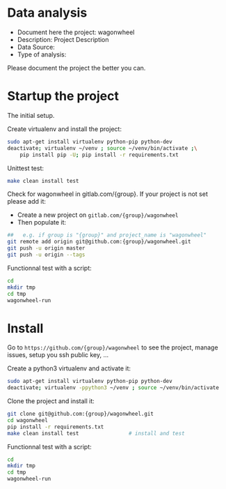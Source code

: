 # Data analysis
- Document here the project: wagonwheel
- Description: Project Description
- Data Source:
- Type of analysis:

Please document the project the better you can.

# Startup the project

The initial setup.

Create virtualenv and install the project:
```bash
sudo apt-get install virtualenv python-pip python-dev
deactivate; virtualenv ~/venv ; source ~/venv/bin/activate ;\
    pip install pip -U; pip install -r requirements.txt
```

Unittest test:
```bash
make clean install test
```

Check for wagonwheel in gitlab.com/{group}.
If your project is not set please add it:

- Create a new project on `gitlab.com/{group}/wagonwheel`
- Then populate it:

```bash
##   e.g. if group is "{group}" and project_name is "wagonwheel"
git remote add origin git@github.com:{group}/wagonwheel.git
git push -u origin master
git push -u origin --tags
```

Functionnal test with a script:

```bash
cd
mkdir tmp
cd tmp
wagonwheel-run
```

# Install

Go to `https://github.com/{group}/wagonwheel` to see the project, manage issues,
setup you ssh public key, ...

Create a python3 virtualenv and activate it:

```bash
sudo apt-get install virtualenv python-pip python-dev
deactivate; virtualenv -ppython3 ~/venv ; source ~/venv/bin/activate
```

Clone the project and install it:

```bash
git clone git@github.com:{group}/wagonwheel.git
cd wagonwheel
pip install -r requirements.txt
make clean install test                # install and test
```
Functionnal test with a script:

```bash
cd
mkdir tmp
cd tmp
wagonwheel-run
```
